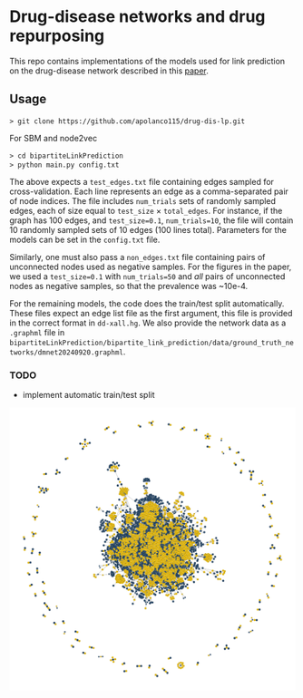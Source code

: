 # Drug-disease networks and drug repurposing

This repo contains implementations of the models used for link prediction on the drug-disease network described in this [paper](https://www.biorxiv.org/content/10.1101/2025.01.31.634767v1).

## Usage
````
> git clone https://github.com/apolanco115/drug-dis-lp.git
````
For SBM and node2vec
````
> cd bipartiteLinkPrediction
> python main.py config.txt
````

The above expects a `test_edges.txt` file containing edges sampled for cross-validation. Each line represents an edge as a comma-separated pair of node indices. The file includes `num_trials` sets of randomly sampled edges, each of size equal to `test_size` × `total_edges`. For instance, if the graph has 100 edges, and `test_size=0.1`, `num_trials=10`, the file will contain 10 randomly sampled sets of 10 edges (100 lines total). Parameters for the models can be set in the `config.txt` file.

Similarly, one must also pass a `non_edges.txt` file containing pairs of unconnected nodes used as negative samples. For the figures in the paper, we used a `test_size=0.1` with `num_trials=50` and _all_ pairs of unconnected nodes as negative samples, so that the prevalence was ~10e-4.

For the remaining models, the code does the train/test split automatically. These files expect an edge list file as the first argument, this file is provided in the correct format in `dd-xall.hg`. We also provide the network data as a `.graphml` file in `bipartiteLinkPrediction/bipartite_link_prediction/data/ground_truth_networks/dmnet20240920.graphml`.

### TODO

- implement automatic train/test split 

![](./drug_disease_net.jpeg)

